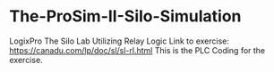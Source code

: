 # The-ProSim-II-Silo-Simulation
LogixPro The Silo Lab Utilizing Relay Logic
Link to exercise: https://canadu.com/lp/doc/sl/sl-rl.html
This is the PLC Coding for the exercise. 
